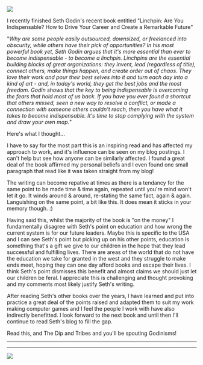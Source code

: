 
[![](/assets/LinchPin+Cover.jpg)](http://www.amazon.co.uk/gp/product/0749953357?ie=UTF8&tag=gamedevelcons-21&linkCode=as2&camp=1634&creative=19450&creativeASIN=0749953357)

I recently finished Seth Godin's recent book entitled "Linchpin: Are You
Indispensable? How to Drive Your Career and Create a Remarkable Future"

"_Why are some people easily outsourced, downsized, or freelanced into
obscurity, while others have their pick of opportunities? In his most
powerful book yet, Seth Godin argues that it's more essential than ever
to become indispensable - to become a linchpin. Linchpins are the
essential building blocks of great
organizations: they invent, lead
(regardless of title), connect others, make things happen, and create
order out of chaos. They love their work and pour their best selves into
it and turn each day into a kind of art - and, in today's world, they
get the best jobs and the most freedom. Godin shows that the key to
being indispensable is overcoming the fears that hold most of us back.
If you have you ever found a shortcut that others missed, seen a new way
to resolve a conflict, or made a connection with someone others couldn't
reach, then you have what it takes to become indispensable. It's time to
stop complying with the system and draw your own map._"

Here's what I thought...

<!-- more -->

I have to say for the most part this is an inspiring read and has
affected my approach to work, and it's influence can be seen on my blog
postings. I can't help but see how anyone can be similarly affected. I
found a great deal of the book affirmed my personal beliefs and I even
found one small paragraph that read like it was taken straight from my
blog!

The writing can become repative at times as there is a tendancy for the
same point to be made time & time again, repeated until you're mind
won't let it go. It winds around & around, re-stating the same fact,
again & again. Languishing on the same point, a bit like this. It does
mean it sticks in your memory though. :)

Having said this, whilst the majority of the book is "on the money" I
fundamentally disagree with Seth's point on education and how wrong the
current system is for our future leaders. Maybe this is specific to the
USA and I can see Seth's point but picking up on his other points,
education is something that's a gift we give to our children in the hope
that they lead successful and fulfilling lives. There are areas of the
world that do not have the education we take for granted in the west and
they struggle to make ends meet, hoping they can one day afford books
and escape their lives. I think Seth's point dismisses this benefit and
almost claims we should just let our children be feral. I appreciate
this is challenging and thought provoking and my comments most likely
justify Seth's writing.

After reading Seth's other books over the years, I have learned and put
into practice a great deal of the points raised and adapted them to suit
my work making computer games and I feel the people I work with have
also indirectly benefitted. I look forward to the next book and until
then I'll continue to read Seth's blog to fill the gap.

Read this, and The Dip and Tribes and you'll be spouting Godinisms!

---

---

![](/assets/ir?t=gamedevelcons-21&l=as2&o=2&a=0749953357)
